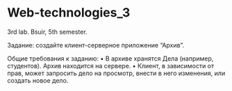 # Web-technologies_3
3rd lab. Bsuir, 5th semester.

Задание: создайте клиент-серверное приложение “Архив”.

Общие требования к заданию:
• В архиве хранятся Дела (например, студентов). Архив находится на сервере.
• Клиент, в зависимости от прав, может запросить дело на просмотр, внести в 
него изменения, или создать новое дело.
